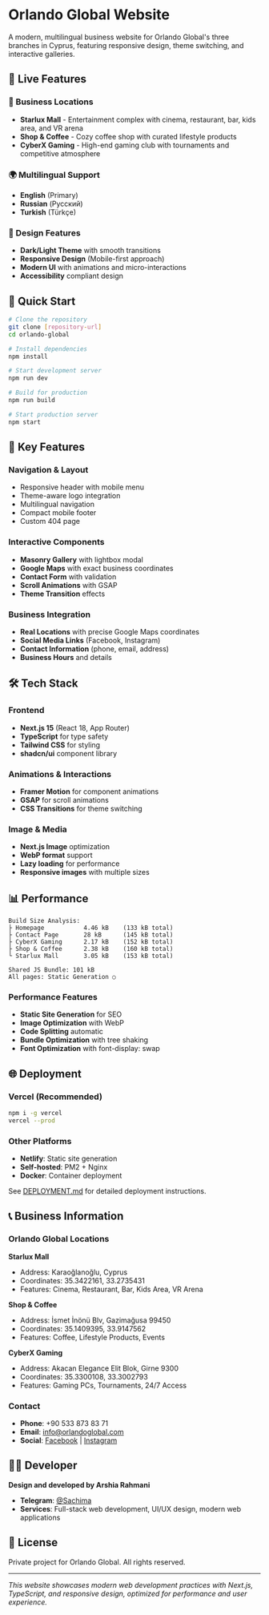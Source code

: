 # Orlando Global Website

A modern, multilingual business website for Orlando Global's three branches in Cyprus, featuring responsive design, theme switching, and interactive galleries.

## 🌟 **Live Features**

### **🏢 Business Locations**
- **Starlux Mall** - Entertainment complex with cinema, restaurant, bar, kids area, and VR arena
- **Shop & Coffee** - Cozy coffee shop with curated lifestyle products
- **CyberX Gaming** - High-end gaming club with tournaments and competitive atmosphere

### **🌍 Multilingual Support**
- **English** (Primary)
- **Russian** (Русский)
- **Turkish** (Türkçe)

### **🎨 Design Features**
- **Dark/Light Theme** with smooth transitions
- **Responsive Design** (Mobile-first approach)
- **Modern UI** with animations and micro-interactions
- **Accessibility** compliant design

## 🚀 **Quick Start**

```bash
# Clone the repository
git clone [repository-url]
cd orlando-global

# Install dependencies
npm install

# Start development server
npm run dev

# Build for production
npm run build

# Start production server
npm start
```

## 📱 **Key Features**

### **Navigation & Layout**
- Responsive header with mobile menu
- Theme-aware logo integration
- Multilingual navigation
- Compact mobile footer
- Custom 404 page

### **Interactive Components**
- **Masonry Gallery** with lightbox modal
- **Google Maps** with exact business coordinates
- **Contact Form** with validation
- **Scroll Animations** with GSAP
- **Theme Transition** effects

### **Business Integration**
- **Real Locations** with precise Google Maps coordinates
- **Social Media Links** (Facebook, Instagram)
- **Contact Information** (phone, email, address)
- **Business Hours** and details

## 🛠 **Tech Stack**

### **Frontend**
- **Next.js 15** (React 18, App Router)
- **TypeScript** for type safety
- **Tailwind CSS** for styling
- **shadcn/ui** component library

### **Animations & Interactions**
- **Framer Motion** for component animations
- **GSAP** for scroll animations
- **CSS Transitions** for theme switching

### **Image & Media**
- **Next.js Image** optimization
- **WebP format** support
- **Lazy loading** for performance
- **Responsive images** with multiple sizes

## 📊 **Performance**

```
Build Size Analysis:
├ Homepage           4.46 kB    (133 kB total)
├ Contact Page       28 kB      (145 kB total)  
├ CyberX Gaming      2.17 kB    (152 kB total)
├ Shop & Coffee      2.38 kB    (160 kB total)
└ Starlux Mall       3.05 kB    (153 kB total)

Shared JS Bundle: 101 kB
All pages: Static Generation ○
```

### **Performance Features**
- **Static Site Generation** for SEO
- **Image Optimization** with WebP
- **Code Splitting** automatic
- **Bundle Optimization** with tree shaking
- **Font Optimization** with font-display: swap

## 🌐 **Deployment**

### **Vercel (Recommended)**
```bash
npm i -g vercel
vercel --prod
```

### **Other Platforms**
- **Netlify**: Static site generation
- **Self-hosted**: PM2 + Nginx
- **Docker**: Container deployment

See [DEPLOYMENT.md](DEPLOYMENT.md) for detailed deployment instructions.

## 📞 **Business Information**

### **Orlando Global Locations**

**Starlux Mall**
- Address: Karaoğlanoğlu, Cyprus
- Coordinates: 35.3422161, 33.2735431
- Features: Cinema, Restaurant, Bar, Kids Area, VR Arena

**Shop & Coffee**  
- Address: İsmet İnönü Blv, Gazimağusa 99450
- Coordinates: 35.1409395, 33.9147562
- Features: Coffee, Lifestyle Products, Events

**CyberX Gaming**
- Address: Akacan Elegance Elit Blok, Girne 9300
- Coordinates: 35.3300108, 33.3002793
- Features: Gaming PCs, Tournaments, 24/7 Access

### **Contact**
- **Phone**: +90 533 873 83 71
- **Email**: info@orlandoglobal.com
- **Social**: [Facebook](https://www.facebook.com/orlandoshopandcoffee/) | [Instagram](https://www.instagram.com/orlando_shopandcoffee/)

## 👨‍💻 **Developer**

**Design and developed by Arshia Rahmani**
- **Telegram**: [@Sachima](https://t.me/Sachima)
- **Services**: Full-stack web development, UI/UX design, modern web applications

## 📄 **License**

Private project for Orlando Global. All rights reserved.

---

*This website showcases modern web development practices with Next.js, TypeScript, and responsive design, optimized for performance and user experience.*